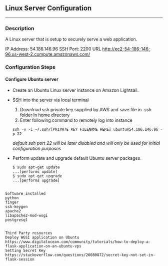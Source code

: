 ## Linux Server Configuration ##
___
### Description ###
A Linux server that is setup to securely serve a web application.  


IP Address: 54.186.146.96
SSH Port: 2200
URL http://ec2-54-186-146-96.us-west-2.compute.amazonaws.com/

### Configuration Steps ###

#### Configure Ubuntu server ###
* Create an Ubuntu Linux server instance on Amazon Lightsail.

* SSH into the server via local terminal
  1. Download ssh private key supplied by AWS and save file in .ssh folder in home directory
  2. Enter following command to remotely log into instance
  ```
  ssh -v -i ~/.ssh/[PRIVATE KEY FILENAME HERE] ubuntu@54.186.146.96 -p 22
  ```
  *default ssh port 22 will be later disabled and will only be used for initial configuration purposes* 
* Perform update and upgrade default Ubuntu server packages.  
  ```
  $ sudo apt-get update
  ...[performs update]
  $ sudo apt-get upgrade
  ...[performs upgrade]
```

Software installed
python
finger
ssh-keygen
apache2
libapache2-mod-wsgi
postgresql


Third Party resources
Deploy WGSI application on Ubuntu
https://www.digitalocean.com/community/tutorials/how-to-deploy-a-flask-application-on-an-ubuntu-vps
Setting Secret Key
https://stackoverflow.com/questions/26080872/secret-key-not-set-in-flask-session
